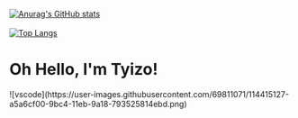 [![Anurag's GitHub stats](https://github-readme-stats.vercel.app/api?username=tyizo&show_icons=true&theme=tokyonight)](https://github.com/anuraghazra/github-readme-stats)
<br>
<br>
[![Top Langs](https://github-readme-stats.vercel.app/api/top-langs/?username=tyizo&layout=compact)](https://github.com/anuraghazra/github-readme-stats)
<h1>Oh Hello, I'm Tyizo!</h1>
![vscode](https://user-images.githubusercontent.com/69811071/114415127-a5a6cf00-9bc4-11eb-9a18-793525814ebd.png)
